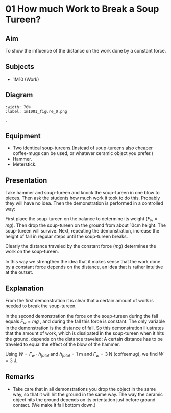 # 01 How much Work to Break a Soup Tureen?  
  
## Aim   
 To show the influence of the distance on the work done by a constant force.    
  
## Subjects   
* 1M10 (Work)   

## Diagram
   
```{figure} figures/figure_0.png
:width: 70%  
:label: 1m1001_figure_0.png  

. 
```

## Equipment
 *  Two identical soup-tureens.(Instead of soup-tureens also cheaper coffee-mugs can be used, or whatever ceramic object you prefer.) 
 *  Hammer. 
 *  Meterstick.
      
  
## Presentation   
Take hammer and soup-tureen and knock the soup-tureen in one blow to pieces. Then ask the students how much work it took to do this. Probably they will have no idea. Then the demonstration is performed in a controlled way: 

First place the soup-tureen on the balance to determine its weight ($F_w = mg$). Then drop the soup-tureen on the ground from about 10cm height: The soup-tureen will survive. Next, repeating the demonstration, increase the height of fall in regular steps until the soup-tureen breaks. 

Clearly the distance traveled by the constant force ($mg$) determines the work on the soup-tureen. 

In this way we strengthen the idea that it makes sense that the work done by a constant force depends on the distance, an idea that is rather intuitive at the outset.    
  
## Explanation   
From the first demonstration it is clear that a certain amount of work is needed to break the soup-tureen.

In the second demonstration the force on the soup-tureen during the fall equals $F_w = mg$ , and during the fall this force is constant. The only variable in the demonstration is the distance of fall. So this demonstration illustrates that the amount of work, which is dissipated in the soup-tureen when it hits the ground, depends on the distance traveled: A certain distance has to be traveled to equal the effect of the blow of the hammer. 

Using $W=F_w\cdot h_{fatal}$ and $h_{fatal} =1\mathrm{~m}$ and $F_w =3\mathrm{~N}$ (coffeemug), we find $W =3\mathrm{~J}$.    
  
## Remarks
*  Take care that in all demonstrations you drop the object in the same way, so that it will hit the ground in the same way. The way the ceramic object hits the ground depends on its orientation just before ground contact. (We make it fall bottom down.)
  